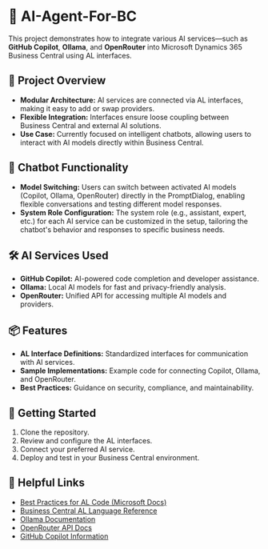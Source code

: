 # 🤖 AI-Agent-For-BC

This project demonstrates how to integrate various AI services—such as **GitHub Copilot**, **Ollama**, and **OpenRouter** into Microsoft Dynamics 365 Business Central using AL interfaces.

## 🚀 Project Overview

- **Modular Architecture:** AI services are connected via AL interfaces, making it easy to add or swap providers.
- **Flexible Integration:** Interfaces ensure loose coupling between Business Central and external AI solutions.
- **Use Case:** Currently focused on intelligent chatbots, allowing users to interact with AI models directly within Business Central.

## 💬 Chatbot Functionality

- **Model Switching:** Users can switch between activated AI models (Copilot, Ollama, OpenRouter) directly in the PromptDialog, enabling flexible conversations and testing different model responses.
- **System Role Configuration:** The system role (e.g., assistant, expert, etc.) for each AI service can be customized in the setup, tailoring the chatbot's behavior and responses to specific business needs.

## 🛠️ AI Services Used

- **GitHub Copilot:** AI-powered code completion and developer assistance.
- **Ollama:** Local AI models for fast and privacy-friendly analysis.
- **OpenRouter:** Unified API for accessing multiple AI models and providers.

## 📦 Features

- **AL Interface Definitions:** Standardized interfaces for communication with AI services.
- **Sample Implementations:** Example code for connecting Copilot, Ollama, and OpenRouter.
- **Best Practices:** Guidance on security, compliance, and maintainability.

## 📝 Getting Started

1. Clone the repository.
2. Review and configure the AL interfaces.
3. Connect your preferred AI service.
4. Deploy and test in your Business Central environment.

## 🔗 Helpful Links

- [Best Practices for AL Code (Microsoft Docs)](https://learn.microsoft.com/en-us/dynamics365/business-central/dev-itpro/compliance/apptest-bestpracticesforalcode)
- [Business Central AL Language Reference](https://learn.microsoft.com/en-us/dynamics365/business-central/dev-itpro/developer/devenv-reference-for-al)
- [Ollama Documentation](https://ollama.com/docs)
- [OpenRouter API Docs](https://openrouter.ai/docs)
- [GitHub Copilot Information](https://github.com/features/copilot)